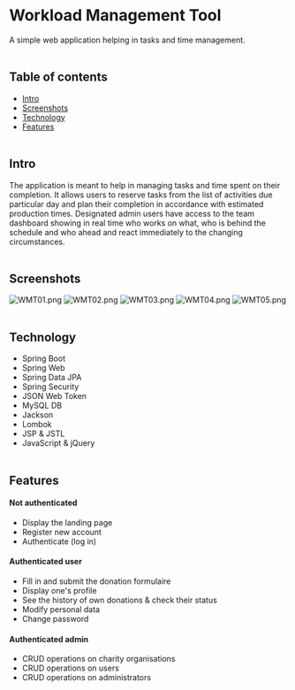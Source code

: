 # Workload Management Tool
A simple web application helping in tasks and time management.
<br><br>
## Table of contents
* [Intro](#intro)
* [Screenshots](#screenshots)
* [Technology](#technology)
* [Features](#features)
<br><br>
## Intro
The application is meant to help in managing tasks and time spent on their completion. It allows users to reserve tasks from the list of activities due particular day and plan their completion in accordance with estimated production times. Designated admin users have access to the team dashboard showing in real time who works on what, who is behind the schedule and who ahead and react immediately to the changing circumstances.
<br><br>
## Screenshots
![WMT01.png](https://github.com/WojciechZientara/Workload_Management_Tool/blob/master/WMT01.png)
![WMT02.png](https://github.com/WojciechZientara/Workload_Management_Tool/blob/master/WMT02.png)
![WMT03.png](https://github.com/WojciechZientara/Workload_Management_Tool/blob/master/WMT03.png)
![WMT04.png](https://github.com/WojciechZientara/Workload_Management_Tool/blob/master/WMT04.png)
![WMT05.png](https://github.com/WojciechZientara/Workload_Management_Tool/blob/master/WMT05.png)
<br><br>
## Technology
* Spring Boot
* Spring Web
* Spring Data JPA
* Spring Security
* JSON Web Token
* MySQL DB
* Jackson
* Lombok
* JSP & JSTL
* JavaScript & jQuery
<br><br>
## Features
#### Not authenticated
* Display the landing page
* Register new account
* Authenticate (log in)
#### Authenticated user
* Fill in and submit the donation formulaire
* Display one's profile
* See the history of own donations & check their status
* Modify personal data
* Change password
#### Authenticated admin
* CRUD operations on charity organisations
* CRUD operations on users
* CRUD operations on administrators

